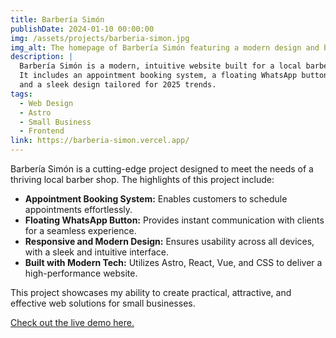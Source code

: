 ```yaml
---
title: Barbería Simón
publishDate: 2024-01-10 00:00:00
img: /assets/projects/barberia-simon.jpg
img_alt: The homepage of Barbería Simón featuring a modern design and booking system
description: |
  Barbería Simón is a modern, intuitive website built for a local barber shop. 
  It includes an appointment booking system, a floating WhatsApp button, 
  and a sleek design tailored for 2025 trends.
tags:
  - Web Design
  - Astro
  - Small Business
  - Frontend
link: https://barberia-simon.vercel.app/
---
```


Barbería Simón is a cutting-edge project designed to meet the needs of a thriving local barber shop. The highlights of this project include:

- **Appointment Booking System:** Enables customers to schedule appointments effortlessly.
- **Floating WhatsApp Button:** Provides instant communication with clients for a seamless experience.
- **Responsive and Modern Design:** Ensures usability across all devices, with a sleek and intuitive interface.
- **Built with Modern Tech:** Utilizes Astro, React, Vue, and CSS to deliver a high-performance website.

This project showcases my ability to create practical, attractive, and effective web solutions for small businesses.

[Check out the live demo here.](https://barberia-simon.vercel.app/)
